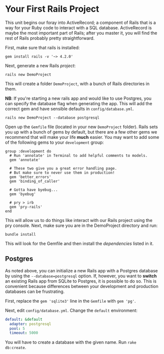 # Your First Rails Project

This unit begins our foray into ActiveRecord; a component of Rails
that is a way for your Ruby code to interact with a SQL
database. ActiveRecord is maybe the most important part of Rails;
after you master it, you will find the rest of Rails probably pretty
straightforward.

First, make sure that rails is installed:

    gem install rails -v '~> 4.2.0'

Next, generate a new Rails *project*:

    rails new DemoProject

This will create a folder `DemoProject`, with a bunch of Rails
directories in them.

**NB**: If you're starting a new rails app and would like to use
Postgres, you can specify the database flag when generating the app.
This will add the correct gem and have sensible defaults in
`config/database.yml`.

    rails new DemoProject --database postgresql

Open up the `Gemfile` file (located in your new `DemoProject` folder).
Rails sets you up with a bunch of gems by default, but there are a few
other gems we recommend that will make your life **much** easier. You
may want to add some of the following gems to your `development` group:

    group :development do
      # Run 'annotate' in Terminal to add helpful comments to models.
      gem 'annotate'

      # These two give you a great error handling page.
      # But make sure to never use them in production!
      gem 'better_errors'
      gem 'binding_of_caller'

      # Gotta have byebug...
      gem 'byebug'

      # pry > irb
      gem 'pry-rails'
    end

This will allow us to do things like interact with our Rails project
using the pry console. Next, make sure you are in the DemoProject
directory and run:

    bundle install

This will look for the Gemfile and then install the *dependencies*
listed in it.

## Postgres

As noted above, you can initialize a new Rails app with a Postgres
database by using the `--database=postgresql` option. If, however, you
want to **switch** an existing Rails app from SQLite to Postgres, it is
possible to do so. This is convenient because differences between your
development and production databases can be frustrating.

First, replace the `gem 'sqlite3'` line in the `Gemfile` with `gem
'pg'`.

Next, edit `config/database.yml`. Change the `default` environment:

```yaml
default: &default
  adapter: postgresql
  pool: 5
  timeout: 5000
```

You will have to create a database with the given name. Run `rake
db:create`.
